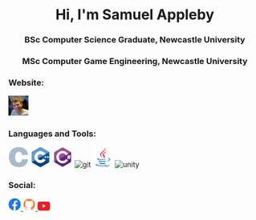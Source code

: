 <h1 align="center">Hi, I'm Samuel Appleby</h1>
<h3 align="center">BSc Computer Science Graduate, Newcastle University</h3>
<h3 align="center">MSc Computer Game Engineering, Newcastle University</h3>

<h3 align="left">Website:</h3>
<a href = "https://samuelappleby.github.io/SamuelAppleby/"> <img src="img/me.jpg" alt="c" width="40" height="40"/> </a>

<h3 align="left">Languages and Tools:</h3>
<p align="left"> <img src="https://raw.githubusercontent.com/devicons/devicon/master/icons/c/c-original.svg" alt="c" width="40" height="40"/> 
<img src="https://raw.githubusercontent.com/devicons/devicon/master/icons/cplusplus/cplusplus-original.svg" alt="cplusplus" width="40" height="40"/> 
<img src="https://raw.githubusercontent.com/devicons/devicon/master/icons/csharp/csharp-original.svg" alt="csharp" width="40" height="40"/> 
<img src="https://www.vectorlogo.zone/logos/git-scm/git-scm-icon.svg" alt="git" width="40" height="40"/> 
<img src="https://raw.githubusercontent.com/devicons/devicon/master/icons/java/java-original.svg" alt="java" width="40" height="40"/>
<img src="https://www.vectorlogo.zone/logos/unity3d/unity3d-icon.svg" alt="unity" width="40" height="40"/> </p>

<h3 align="left">Social:</h3>
<p align="left">
 <a href="https://www.facebook.com/sam.appleby.92/">
                                            <img src="img/facebook.png" alt="Facebook" onmouseover="this.src='img/facebook.png'"
                                                 onmouseout="this.src='img/facebook1.png'" width="5%" height="5%">
                                        </a>
                                        <a href="https://github.com/SamuelAppleby">
                                            <img src="img/github.png" alt="Github" onmouseover="this.src='img/github.png'"
                                                 onmouseout="this.src='img/github1.png'" width="5%" height="5%">
                                        </a>
                                        <a href="https://www.youtube.com/channel/UCTYYNu3L4w2ydM7KhX6sFMw">
                                            <img src="img/youtube.png" alt="Youtube" onmouseover="this.src='img/youtube.png'"
                                                 onmouseout="this.src='img/youtube1.png'" width="5%" height="5%">
                                        </a>
</p>
